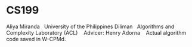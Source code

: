 # CS199

Aliya Miranda &nbsp;
University of the Philippines Diliman &nbsp;
Algorithms and Complexity Laboratory (ACL)&nbsp;
&nbsp;
Advicer: Henry Adorna&nbsp;
&nbsp;
Actual algorithm code saved in W-CPMd.&nbsp;